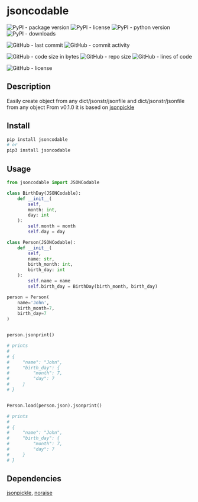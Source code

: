 # jsoncodable

![PyPI - package version](https://img.shields.io/pypi/v/jsoncodable?logo=pypi&style=flat-square)
![PyPI - license](https://img.shields.io/pypi/l/jsoncodable?label=package%20license&style=flat-square)
![PyPI - python version](https://img.shields.io/pypi/pyversions/jsoncodable?logo=pypi&style=flat-square)
![PyPI - downloads](https://img.shields.io/pypi/dm/jsoncodable?logo=pypi&style=flat-square)

![GitHub - last commit](https://img.shields.io/github/last-commit/kkristof200/py_jsoncodable?style=flat-square)
![GitHub - commit activity](https://img.shields.io/github/commit-activity/m/kkristof200/py_jsoncodable?style=flat-square)

![GitHub - code size in bytes](https://img.shields.io/github/languages/code-size/kkristof200/py_jsoncodable?style=flat-square)
![GitHub - repo size](https://img.shields.io/github/repo-size/kkristof200/py_jsoncodable?style=flat-square)
![GitHub - lines of code](https://img.shields.io/tokei/lines/github/kkristof200/py_jsoncodable?style=flat-square)

![GitHub - license](https://img.shields.io/github/license/kkristof200/py_jsoncodable?label=repo%20license&style=flat-square)

## Description

Easily create object from any dict/jsonstr/jsonfile and dict/jsonstr/jsonfile from any object
From v0.1.0 it is based on [jsonpickle](https://github.com/jsonpickle/jsonpickle)

## Install

~~~~bash
pip install jsoncodable
# or
pip3 install jsoncodable
~~~~

## Usage

~~~~python
from jsoncodable import JSONCodable

class BirthDay(JSONCodable):
    def __init__(
        self,
        month: int,
        day: int
    ):
        self.month = month
        self.day = day

class Person(JSONCodable):
    def __init__(
        self,
        name: str,
        birth_month: int,
        birth_day: int
    ):
        self.name = name
        self.birth_day = BirthDay(birth_month, birth_day)

person = Person(
    name='John',
    birth_month=7,
    birth_day=7
)


person.jsonprint()

# prints
#
# {
#     "name": "John",
#     "birth_day": {
#         "month": 7,
#         "day": 7
#     }
# }


Person.load(person.json).jsonprint()

# prints
#
# {
#     "name": "John",
#     "birth_day": {
#         "month": 7,
#         "day": 7
#     }
# }
~~~~

## Dependencies

[jsonpickle](https://pypi.org/project/jsonpickle), [noraise](https://pypi.org/project/noraise)